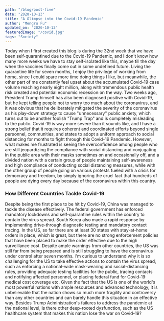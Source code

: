 ```yaml
---
path: "/blog/post-five"
date: "2020-10-13"
title: "A Glimpse into the Covid-19 Pandemic" 
author: "Mengru Fu"
updated_on: "2020-10-13"
featuredImage: "/covid.jpg"
tags: "Society"
---
```


Today when I first created this blog is during the 32nd week that we have been self-quarantined due to the Covid-19 Pandemic, and I don't know how many more weeks we have to stay self-isolated like this, maybe till the day when the vaccines finally come out in some undefined future. Living the quarantine life for seven months, I enjoy the privilege of working from home, since I could spare more time doing things I like, but meanwhile, the other part of me constantly feel upset about the accumulated Covid-19 case volume reaching nearly eight million, along with tremendous public health risk created and potential economic recession on the way. Two weeks ago, President Trump himself has also been diagnosed positive with Covid-19, but he kept telling people not to worry too much about the coronavirus, and it was obvious that he deliberately mitigated the severity of the coronavirus as his play-down strategy to cause "unnecessary" public anxiety, which turns out to be another foolish "Trump Trap" and is completely misleading to the public. Covid-19 is way more severe than it sounds like, and I have a strong belief that it requires coherent and coordinated efforts beyond single personnel, communities, and states to adopt a uniform approach to social distancing for months to fight through this Covid-19 Pandemic. However, what makes me frustrated is seeing the overconfidence among people who are still jeopardizing the compliance with social distancing and conjugating in the public area with their masks sometimes on and occasionally off, and a divided nation with a certain group of people maintaining self-awareness and high compliance of conducting social distancing measures, while with the other group of people going on various protests fueled with a crisis for democracy and freedom, by simply ignoring the cruel fact that hundreds of people are dying every day because of the coronavirus within this country. 


### How Different Countries Tackle Covid-19
Despite being the first place to be hit by Covid-19, China was managed to tackle the disease effectively. The federal government has enforced mandatory lockdowns and self-quarantine rules within the country to contain the virus spread. South Korea also made a rapid response by implementing drive-through diagnostic testing and mandatory contact tracing. In the US, so far there are at least 30 states with stay-at-home orders in place, which is great, but there are no strong enforcement policies that have been placed to make the order effective due to the high surveillance cost. Despite ample warnings from other countries, the US was still far from being prepared and is still struggling to have the coronavirus under control after seven months. I'm curious to understand why it is so challenging for the US to take effective actions to contain the virus spread, such as enforcing a national-wide mask-wearing and social-distancing rules, providing adequate testing facilities for the public, tracing contacts and notifying affected personnel, or placing federal fund for Covid-19 medical cost coverage etc. Given the fact that the US is one of the world's most powerful nations with ample resources and advanced technology, it is unbelievable that the nation shows so much more fragility and controversy than any other countries and can barely handle this situation in an effective way. Besides Trump Administration's failures to address the pandemic at the national level, is there other deep-rooted dysfunction, such as the US healthcare system that makes this nation lose the war on Covid-19? 